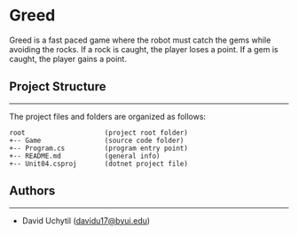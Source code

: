 # Greed
Greed is a fast paced game where the robot must catch the gems while avoiding the rocks. If a rock
is caught, the player loses a point. If a gem is caught, the player gains a point. 

## Project Structure
---
The project files and folders are organized as follows:
```
root                    (project root folder)
+-- Game                (source code folder)
+-- Program.cs          (program entry point)    
+-- README.md           (general info)
+-- Unit04.csproj       (dotnet project file)
```

## Authors
---
* David Uchytil (davidu17@byui.edu)